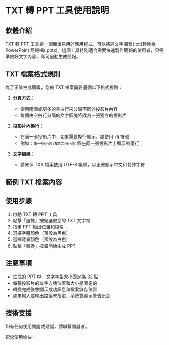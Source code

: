 # TXT 轉 PPT 工具使用說明

## 軟體介紹

TXT 轉 PPT 工具是一個簡單易用的應用程式，可以將純文字檔案(.txt)轉換為 PowerPoint 簡報檔(.pptx)。這個工具特別適合需要快速製作簡報的使用者，只需準備好文字內容，即可自動生成簡報。

## TXT 檔案格式規則

為了正確生成簡報，您的 TXT 檔案需要遵循以下格式規則：

1. **分頁方式**：
   - 使用兩個或更多的空白行來分隔不同的投影片內容
   - 每個由空白行分隔的文字區塊將成為一張獨立的投影片

2. **投影片內換行**：
   - 在同一張投影片中，如果需要換行顯示，請使用 `/N` 符號
   - 例如：`第一行內容/N第二行內容` 將在同一張投影片上顯示為兩行

3. **文字編碼**：
   - 請確保 TXT 檔案使用 UTF-8 編碼，以正確顯示中文和特殊字符

## 範例 TXT 檔案內容

## 使用步驟

1. 啟動 TXT 轉 PPT 工具
2. 點擊「選擇」按鈕選取您的 TXT 文字檔
3. 指定 PPT 輸出位置和檔名
4. 選擇字體顏色（預設為黑色）
5. 選擇背景顏色（預設為白色）
6. 點擊「轉換」按鈕開始生成 PPT

## 注意事項

- 生成的 PPT 中，文字字型大小固定為 32 點
- 每張投影片的文字方塊位置和大小是固定的
- 轉換完成後會顯示成功訊息和檔案儲存位置
- 如果輸入或輸出路徑未指定，系統會顯示警告訊息

## 技術支援

如有任何使用問題或建議，請聯繫開發者。

祝您使用愉快！